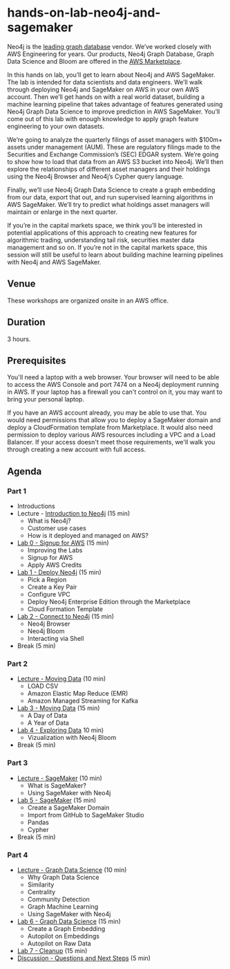 # hands-on-lab-neo4j-and-sagemaker
Neo4j is the [leading graph database](https://neo4j.com/whitepapers/forrester-wave-graph-data-platforms/) vendor.  We’ve worked closely with AWS Engineering for years.  Our products, Neo4j Graph Database, Graph Data Science and Bloom are offered in the [AWS Marketplace](https://aws.amazon.com/marketplace/seller-profile?id=23ec694a-d2af-4641-b4d3-b7201ab2f5f9).

In this hands on lab, you’ll get to learn about Neo4j and AWS SageMaker.  The lab is intended for data scientists and data engineers.  We’ll walk through deploying Neo4j and SageMaker on AWS in your own AWS account.  Then we’ll get hands on with a real world dataset, building a machine learning pipeline that takes advantage of features generated using Neo4j Graph Data Science to improve prediction in AWS SageMaker.  You’ll come out of this lab with enough knowledge to apply graph feature engineering to your own datasets.

We’re going to analyze the quarterly filings of asset managers with $100m+ assets under management (AUM).  These are regulatory filings made to the Securities and Exchange Commission’s (SEC) EDGAR system.  We’re going to show how to load that data from an AWS S3 bucket into Neo4j.  We’ll then explore the relationships of different asset managers and their holdings using the Neo4j Browser and Neo4j’s Cypher query language.

Finally, we’ll use Neo4j Graph Data Science to create a graph embedding from our data, export that out, and run supervised learning algorithms in AWS SageMaker.  We’ll try to predict what holdings asset managers will maintain or enlarge in the next quarter.  

If you’re in the capital markets space, we think you’ll be interested in potential applications of this approach to creating new features for algorithmic trading, understanding tail risk, securities master data management and so on.  If you’re not in the capital markets space, this session will still be useful to learn about building machine learning pipelines with Neo4j and AWS SageMaker.

## Venue
These workshops are organized onsite in an AWS office.

## Duration
3 hours.

## Prerequisites
You'll need a laptop with a web browser. Your browser will need to be able to access the AWS Console and port 7474 on a Neo4j deployment running in AWS.  If your laptop has a firewall you can't control on it, you may want to bring your personal laptop.

If you have an AWS account already, you may be able to use that.  You would need permissions that allow you to deploy a SageMaker domain and deploy a CloudFormation template from Marketplace.  It would also need permission to deploy various AWS resources including a VPC and a Load Balancer.  If your access doesn't meet those requirements, we'll walk you through creating a new account with full access.

## Agenda

### Part 1
* Introductions
* Lecture - [Introduction to Neo4j](https://docs.google.com/presentation/d/1-wrPfSdyx-5qvFKX29BvpN-K-uWAOYEqYzz6J4LA30U/edit?usp=sharing) (15 min)
    * What is Neo4j?
    * Customer use cases
    * How is it deployed and managed on AWS?
* [Lab 0 - Signup for AWS](Lab%200%20-%20Signup%20for%20AWS) (15 min)
    * Improving the Labs
    * Signup for AWS
    * Apply AWS Credits
* [Lab 1 - Deploy Neo4j](Lab%201%20-%20Deploy%20Neo4j) (15 min)
    * Pick a Region
    * Create a Key Pair
    * Configure VPC
    * Deploy Neo4j Enterprise Edition through the Marketplace
    * Cloud Formation Template
* [Lab 2 - Connect to Neo4j](Lab%202%20-%20Connect%20to%20Neo4j/README.md) (15 min)
    * Neo4j Browser
    * Neo4j Bloom
    * Interacting via Shell
* Break (5 min)

### Part 2
* [Lecture - Moving Data](https://docs.google.com/presentation/d/1iAMN6o-aMNtg2WAZzHORbckV--JXa2wiY5YLBNDRN3w/edit?usp=sharing) (10 min)
    * LOAD CSV
    * Amazon Elastic Map Reduce (EMR)
    * Amazon Managed Streaming for Kafka
* [Lab 3 - Moving Data](Lab%203%20-%20Moving%20Data/README.md) (15 min)
    * A Day of Data
    * A Year of Data
* [Lab 4 - Exploring Data](Lab%204%20-%20Exploring%20Data/README.md) 10 min)
    * Vizualization with Neo4j Bloom
* Break (5 min)

### Part 3
* [Lecture - SageMaker](https://docs.google.com/presentation/d/1pbbYsA6U1RlTt5CJV6zjpDLya9xVThRODAO3-CyKIBc/edit?usp=sharing) (10 min)
    * What is SageMaker?
    * Using SageMaker with Neo4j
* [Lab 5 - SageMaker](Lab%205%20-%20SageMaker) (15 min)
    * Create a SageMaker Domain
    * Import from GitHub to SageMaker Studio
    * Pandas
    * Cypher
* Break (5 min)

### Part 4
* [Lecture - Graph Data Science](https://docs.google.com/presentation/d/1dx5ve401iHlUseznhdbHE-h-Uk97ENheS_d6tEVIcOc/edit?usp=sharing) (10 min)
    * Why Graph Data Science
    * Similarity
    * Centrality
    * Community Detection
    * Graph Machine Learning
    * Using SageMaker with Neo4j
* [Lab 6 - Graph Data Science](Lab%206%20-%20Graph%20Data%20Science/README.md) (15 min)
    * Create a Graph Embedding
    * Autopilot on Embeddings
    * Autopilot on Raw Data
* [Lab 7 - Cleanup](Lab%207%20-%20Cleanup) (15 min)
* [Discussion - Questions and Next Steps](Discussion%20-%20Questions%20and%20Next%20Steps.md) (5 min)
